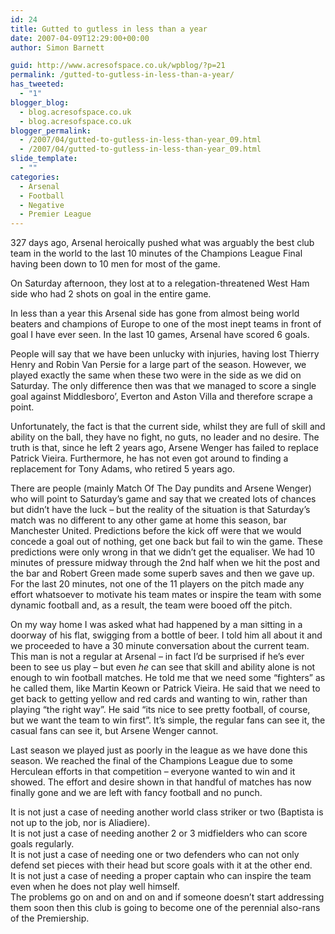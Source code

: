 ```yaml
---
id: 24
title: Gutted to gutless in less than a year
date: 2007-04-09T12:29:00+00:00
author: Simon Barnett

guid: http://www.acresofspace.co.uk/wpblog/?p=21
permalink: /gutted-to-gutless-in-less-than-a-year/
has_tweeted:
  - "1"
blogger_blog:
  - blog.acresofspace.co.uk
  - blog.acresofspace.co.uk
blogger_permalink:
  - /2007/04/gutted-to-gutless-in-less-than-year_09.html
  - /2007/04/gutted-to-gutless-in-less-than-year_09.html
slide_template:
  - ""
categories:
  - Arsenal
  - Football
  - Negative
  - Premier League
---
```

327 days ago, Arsenal heroically pushed what was arguably the best club team in the world to the last 10 minutes of the Champions League Final having been down to 10 men for most of the game.

On Saturday afternoon, they lost at to a relegation-threatened West Ham side who had 2 shots on goal in the entire game.

<!--more-->

In less than a year this Arsenal side has gone from almost being world beaters and champions of Europe to one of the most inept teams in front of goal I have ever seen. In the last 10 games, Arsenal have scored 6 goals.

People will say that we have been unlucky with injuries, having lost Thierry Henry and Robin Van Persie for a large part of the season. However, we played exactly the same when these two were in the side as we did on Saturday. The only difference then was that we managed to score a single goal against Middlesboro&#8217;, Everton and Aston Villa and therefore scrape a point.

Unfortunately, the fact is that the current side, whilst they are full of skill and ability on the ball, they have no fight, no guts, no leader and no desire. The truth is that, since he left 2 years ago, Arsene Wenger has failed to replace Patrick Vieira. Furthermore, he has not even got around to finding a replacement for Tony Adams, who retired 5 years ago.

There are people (mainly Match Of The Day pundits and Arsene Wenger) who will point to Saturday&#8217;s game and say that we created lots of chances but didn&#8217;t have the luck &#8211; but the reality of the situation is that Saturday&#8217;s match was no different to any other game at home this season, bar Manchester United. Predictions before the kick off were that we would concede a goal out of nothing, get one back but fail to win the game. These predictions were only wrong in that we didn&#8217;t get the equaliser. We had 10 minutes of pressure midway through the 2nd half when we hit the post and the bar and Robert Green made some superb saves and then we gave up. For the last 20 minutes, not one of the 11 players on the pitch made any effort whatsoever to motivate his team mates or inspire the team with some dynamic football and, as a result, the team were booed off the pitch.

On my way home I was asked what had happened by a man sitting in a doorway of his flat, swigging from a bottle of beer. I told him all about it and we proceeded to have a 30 minute conversation about the current team. This man is not a regular at Arsenal &#8211; in fact I&#8217;d be surprised if he&#8217;s ever been to see us play &#8211; but even <span style="font-style: italic">he</span> can see that skill and ability alone is not enough to win football matches. He told me that we need some &#8220;fighters&#8221; as he called them, like Martin Keown or Patrick Vieira. He said that we need to get back to getting yellow and red cards and wanting to win, rather than playing &#8220;the right way&#8221;. He said &#8220;its nice to see pretty football, of course, but we want the team to win first&#8221;. It&#8217;s simple, the regular fans can see it, the casual fans can see it, but Arsene Wenger cannot.

Last season we played just as poorly in the league as we have done this season. We reached the final of the Champions League due to some Herculean efforts in that competition &#8211; everyone wanted to win and it showed. The effort and desire shown in that handful of matches has now finally gone and we are left with fancy football and no punch.

It is not just a case of needing another world class striker or two (Baptista is not up to the job, nor is Aliadiere).  
It is not just a case of needing another 2 or 3 midfielders who can score goals regularly.  
It is not just a case of needing one or two defenders who can not only defend set pieces with their head but score goals with it at the other end.  
It is not just a case of needing a proper captain who can inspire the team even when he does not play well himself.  
The problems go on and on and on and if someone doesn&#8217;t start addressing them soon then this club is going to become one of the perennial also-rans of the Premiership.

